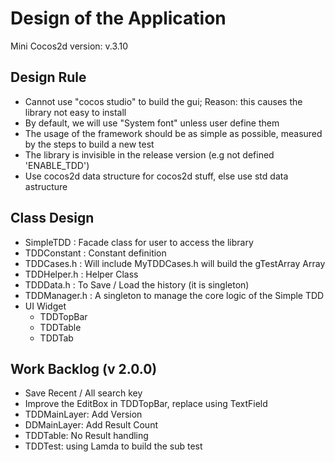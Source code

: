Design of the Application 
============================

Mini Cocos2d version: v.3.10



Design Rule
----------------
- Cannot use "cocos studio" to build the gui; Reason: this causes the library not easy to install
- By default, we will use "System font" unless user define them 
- The usage of the framework should be as simple as possible, measured by the steps to build a new test
- The library is invisible in the release version (e.g not defined 'ENABLE_TDD')
- Use cocos2d data structure for cocos2d stuff, else use std data astructure 

Class Design
----------------
- SimpleTDD		: Facade class for user to access the library 
- TDDConstant	: Constant definition 
- TDDCases.h	: Will include MyTDDCases.h will build the gTestArray Array
- TDDHelper.h	: Helper  Class
- TDDData.h		: To Save / Load the history (it is singleton)
- TDDManager.h	: A singleton to manage the core logic of the Simple TDD
- UI Widget
	- TDDTopBar
	- TDDTable 
	- TDDTab 

Work Backlog (v 2.0.0)
------------------------------------------
- Save Recent / All search key
- Improve the EditBox in TDDTopBar, replace using TextField 
- TDDMainLayer: Add Version 
- DDMainLayer: Add Result Count 
- TDDTable: No Result handling
- TDDTest: using Lamda to build the sub test 






